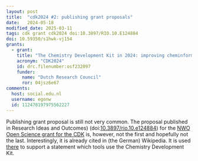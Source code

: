 ```yaml
---
layout: post
title:  "cdk2024 #2: publishing grant proposals"
date:   2024-05-18
modified_date: 2025-03-11
tags: cdk grant cdk2024 doi:10.3897/RIO.10.E124884
doi: 10.59350/s1hwk-vj154
grants:
  - grant:
    title: "The Chemistry Development Kit in 2024: improving cheminformatics research"
    acronym: "CDK2024"
    id: drc.filenumber:osf232097
    funder:
      name: "Dutch Research Council"
      ror: 04jsz6e67
comments:
  host: social.edu.nl
  username: egonw
  id: 112478197975562227
---
```


Publishing grant proposal is still not very common. The proposal published in Research Ideas and Outcomes)
(doi:[10.3897/rio.10.e124884](https://doi.org/10.3897/rio.10.e124884)) for the
[NWO Open Science grant for the CDK](/2024/04/07/cdk2024.html) is, however, not the first and hopefully not the last.
Interestingly, it is already cited in (the German) Wikipedia. It is used [there](https://de.wikipedia.org/wiki/Chemistry_Development_Kit)
to support a statement which tools use the Chemistry Development Kit.
